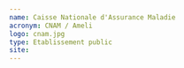 ```yaml
---
name: Caisse Nationale d'Assurance Maladie
acronym: CNAM / Ameli
logo: cnam.jpg
type: Etablissement public
site:
---
```

